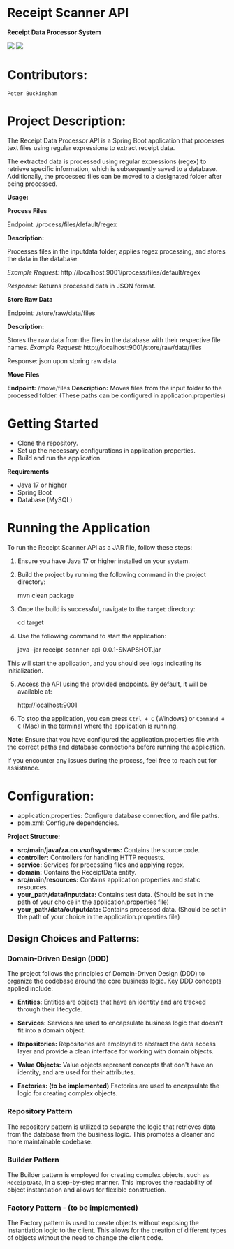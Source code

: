 # Receipt Scanner API

**Receipt Data Processor System**


![](https://img.shields.io/badge/Spring_boot_3-blueviolet?style=for-the-badge)
![](https://img.shields.io/badge/Java_17-yellow?style=for-the-badge)


# Contributors:

    Peter Buckingham 

# Project Description:

The Receipt Data Processor API is a Spring Boot application that processes text files
using regular expressions to extract receipt data. 

The extracted data is processed using regular expressions (regex) to retrieve specific information, 
which is subsequently saved to a database. Additionally, the processed files can be moved to a designated folder after being processed.

**Usage:**

**Process Files** 

Endpoint: /process/files/default/regex


****Description:****

Processes files in the inputdata folder, applies regex processing, and stores the data in the database.

*Example Request:* 
http://localhost:9001/process/files/default/regex

*Response:*
Returns processed data in JSON format.

**Store Raw Data**

Endpoint: /store/raw/data/files

**Description:** 

Stores the raw data from the files in the database with their respective file names.
*Example Request:* 
http://localhost:9001/store/raw/data/files

Response: json upon storing raw data.

**Move Files**

**Endpoint:** /move/files
**Description:** Moves files from the input folder to the processed folder.
(These paths can be configured in application.properties)

# Getting Started

- Clone the repository.
- Set up the necessary configurations in application.properties.
- Build and run the application.

**Requirements**

- Java 17 or higher
- Spring Boot 
- Database (MySQL)

# Running the Application

To run the Receipt Scanner API as a JAR file, follow these steps:

1. Ensure you have Java 17 or higher installed on your system.

2. Build the project by running the following command in the project directory:
    
     mvn clean package

3. Once the build is successful, navigate to the `target` directory:

    cd target

4. Use the following command to start the application:

    java -jar receipt-scanner-api-0.0.1-SNAPSHOT.jar


This will start the application, and you should see logs indicating its initialization.

5. Access the API using the provided endpoints. By default, it will be available at:

    http://localhost:9001

6. To stop the application, you can press `Ctrl + C` (Windows) or `Command + C` (Mac) in the terminal where the application is running.

**Note**: Ensure that you have configured the application.properties file with the correct paths and database connections before running the application.

If you encounter any issues during the process, feel free to reach out for assistance.


 # ****Configuration:****

- application.properties: Configure database connection, and file paths.
- pom.xml: Configure dependencies.


**Project Structure:**


- **src/main/java/za.co.vsoftsystems:** Contains the source code.
- **controller:** Controllers for handling HTTP requests.
- **service:** Services for processing files and applying regex.
- **domain:** Contains the ReceiptData entity.
- **src/main/resources:** Contains application properties and static resources.
- **your_path/data/inputdata:** Contains test data. (Should be set in the path of your choice in the  application.properties file)
- **your_path/data/outputdata:** Contains processed data. (Should be set in the path of your choice in the application.properties file)


## Design Choices and Patterns:

### Domain-Driven Design (DDD)

The project follows the principles of Domain-Driven Design (DDD) to organize the codebase around the core business logic. Key DDD concepts applied include:

- **Entities:** Entities are objects that have an identity and are tracked through their lifecycle.

- **Services:** Services are used to encapsulate business logic that doesn't fit into a domain object.

- **Repositories:** Repositories are employed to abstract the data access layer and provide a clean interface for working with domain objects.

- **Value Objects:** Value objects represent concepts that don't have an identity, and are used for their attributes.

- **Factories: (to be implemented)** Factories are used to encapsulate the logic for creating complex objects.

### Repository Pattern

The repository pattern is utilized to separate the logic that retrieves data from the database from the business logic. This promotes a cleaner and more maintainable codebase.

### Builder Pattern

The Builder pattern is employed for creating complex objects, such as `ReceiptData`, in a step-by-step manner. This improves the readability of object instantiation and allows for flexible construction.

### Factory Pattern - (to be implemented)

The Factory pattern is used to create objects without exposing the instantiation logic to the client. This allows for the creation of different types of objects without the need to change the client code.
